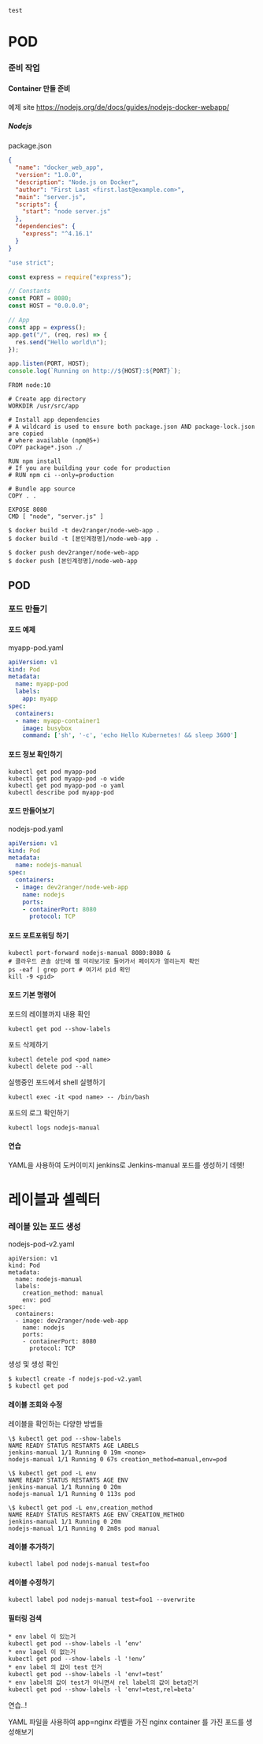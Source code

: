 ```
test
```

# POD

### 준비 작업

#### Container 만들 준비

예제 site
https://nodejs.org/de/docs/guides/nodejs-docker-webapp/

##### Nodejs

package.json

```json
{
  "name": "docker_web_app",
  "version": "1.0.0",
  "description": "Node.js on Docker",
  "author": "First Last <first.last@example.com>",
  "main": "server.js",
  "scripts": {
    "start": "node server.js"
  },
  "dependencies": {
    "express": "^4.16.1"
  }
}
```

```javascript
"use strict";

const express = require("express");

// Constants
const PORT = 8080;
const HOST = "0.0.0.0";

// App
const app = express();
app.get("/", (req, res) => {
  res.send("Hello world\n");
});

app.listen(PORT, HOST);
console.log(`Running on http://${HOST}:${PORT}`);
```

```
FROM node:10

# Create app directory
WORKDIR /usr/src/app

# Install app dependencies
# A wildcard is used to ensure both package.json AND package-lock.json are copied
# where available (npm@5+)
COPY package*.json ./

RUN npm install
# If you are building your code for production
# RUN npm ci --only=production

# Bundle app source
COPY . .

EXPOSE 8080
CMD [ "node", "server.js" ]
```

```shell
$ docker build -t dev2ranger/node-web-app .
$ docker build -t [본인계정명]/node-web-app .

$ docker push dev2ranger/node-web-app
$ docker push [본인계정명]/node-web-app
```

## POD

### 포드 만들기

#### 포드 예제

myapp-pod.yaml
```yaml
apiVersion: v1
kind: Pod
metadata:
  name: myapp-pod
  labels:
    app: myapp
spec:
  containers:
  - name: myapp-container1
    image: busybox
    command: ['sh', '-c', 'echo Hello Kubernetes! && sleep 3600']
```

#### 포드 정보 확인하기

```
kubectl get pod myapp-pod
kubectl get pod myapp-pod -o wide
kubectl get pod myapp-pod -o yaml
kubectl describe pod myapp-pod
```

#### 포드 만들어보기

nodejs-pod.yaml

```yaml
apiVersion: v1
kind: Pod
metadata:
  name: nodejs-manual
spec:
  containers:
  - image: dev2ranger/node-web-app
    name: nodejs
    ports:
    - containerPort: 8080
      protocol: TCP
```

#### 포드 포트포워딩 하기

```
kubectl port-forward nodejs-manual 8080:8080 &
# 클라우드 콘솔 상단에 웹 미리보기로 들어가서 페이지가 열리는지 확인
ps -eaf | grep port # 여기서 pid 확인
kill -9 <pid>
```

#### 포드 기본 명령어

포드의 레이블까지 내용 확인

```
kubectl get pod --show-labels
```

포드 삭제하기

```
kubectl detele pod <pod name>
kubectl delete pod --all
```

실행중인 포드에서 shell 실행하기

```
kubectl exec -it <pod name> -- /bin/bash
```

포드의 로그 확인하기

```
kubectl logs nodejs-manual
```

#### 연습

YAML을 사용하여 도커이미지 jenkins로 Jenkins-manual 포드를 생성하기 데헷!

# 레이블과 셀렉터

### 레이블 있는 포드 생성

nodejs-pod-v2.yaml

```
apiVersion: v1
kind: Pod
metadata:
  name: nodejs-manual
  labels:
    creation_method: manual
    env: pod
spec:
  containers:
  - image: dev2ranger/node-web-app
    name: nodejs
    ports:
    - containerPort: 8080
      protocol: TCP
```

생성 및 생성 확인

```
$ kubectl create -f nodejs-pod-v2.yaml
$ kubectl get pod
```

#### 레이블 조회와 수정

레이블을 확인하는 다양한 방법들

```
\$ kubectl get pod --show-labels
NAME READY STATUS RESTARTS AGE LABELS
jenkins-manual 1/1 Running 0 19m <none>
nodejs-manual 1/1 Running 0 67s creation_method=manual,env=pod
```

```
\$ kubectl get pod -L env
NAME READY STATUS RESTARTS AGE ENV
jenkins-manual 1/1 Running 0 20m
nodejs-manual 1/1 Running 0 113s pod
```

```
\$ kubectl get pod -L env,creation_method
NAME READY STATUS RESTARTS AGE ENV CREATION_METHOD
jenkins-manual 1/1 Running 0 20m
nodejs-manual 1/1 Running 0 2m8s pod manual
```

#### 레이블 추가하기

```
kubectl label pod nodejs-manual test=foo
```

#### 레이블 수정하기

```
kubectl label pod nodejs-manual test=foo1 --overwrite
```

#### 필터링 검색

```
* env label 이 있는거
kubectl get pod --show-labels -l ‘env'
* env lagel 이 없는거
kubectl get pod --show-labels -l '!env’
* env label 의 값이 test 인거
kubectl get pod --show-labels -l 'env!=test’
* env label의 값이 test가 아니면서 rel label의 값이 beta인거
kubectl get pod --show-labels -l 'env!=test,rel=beta'
```

연습..!

YAML 파일을 사용하여 app=nginx 라벨을 가진 nginx container 를 가진 포드를 생성해보기
